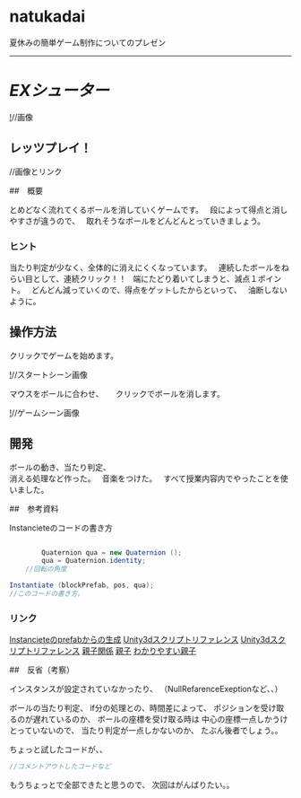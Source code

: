 # natukadai
夏休みの簡単ゲーム制作についてのプレゼン

---

# ***EXシューター***

[!]()//画像

## レッツプレイ！

[![]()]()//画像とリンク

##　概要

とめどなく流れてくるボールを消していくゲームです。  
段によって得点と消しやすさが違うので、  
取れそうなボールをどんどんとっていきましょう。  

### ヒント

当たり判定が少なく、全体的に消えにくくなっています。  
連続したボールをねらい目として、連続クリック！！  
端にたどり着いてしまうと、減点１ポイント。  
どんどん減っていくので、得点をゲットしたからといって、  
油断しないように。

## 操作方法

クリックでゲームを始めます。 

[!]()//スタートシーン画像

マウスをボールに合わせ、 　
クリックでボールを消します。

[!]()//ゲームシーン画像

## 開発

ボールの動き、当たり判定、  
消える処理など作った。  
音楽をつけた。  
すべて授業内容内でやったことを使いました。  

##　参考資料

Instancieteのコードの書き方  
```cs

		Quaternion qua = new Quaternion ();
		qua = Quaternion.identity;
    //回転の角度

Instantiate (blockPrefab, pos, qua);	
//このコードの書き方。


```

### リンク

[Instancieteのprefabからの生成](http://qiita.com/JunShimura/items/7e45fc6236cf97914041)
[Unity3dスクリプトリファレンス](https://docs.unity3d.com/ja/540/ScriptReference/MonoBehaviour.OnMouseOver.html)
[Unity3dスクリプトリファレンス](https://docs.unity3d.com/ja/540/ScriptReference/Transform.SetParent.html)
[親子関係](http://qiita.com/YuwUnknown/items/69cf5bbe59452e645d92)
[親子](https://increment-log.com/unity-instantiate-nesting/)
[わかりやすい親子](http://sawalemounity.hatenablog.com/entry/2017/07/27/160636)

##　反省（考察）

インスタンスが設定されていなかったり、
（NullRefarenceExeptionなど、、）

ボールの当たり判定、
if分の処理との、時間差によって、
ポジションを受け取るのが遅れているのか、
ボールの座標を受け取る時は
中心の座標一点しかうけとっていないので、
当たり判定が一点しかないのか、
たぶん後者でしょう。。

ちょっと試したコードが、、

```cs
//コメントアウトしたコードなど
```

もうちょっとで全部できたと思うので、
次回はがんばりたい。。
